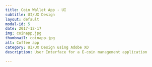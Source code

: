 ```yaml
---
title: Coin Wallet App - UI
subtitle: UI/UX Design
layout: default
modal-id: 5
date: 2017-12-17
img: coinapp.jpg
thumbnail: coinapp.jpg
alt: Coffee app
category: UI/UX Design using Adobe XD
description: User Interface for a E-coin management application

---
```

